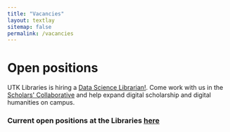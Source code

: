 ```yaml
---
title: "Vacancies"
layout: textlay
sitemap: false
permalink: /vacancies
---
```


# Open positions

UTK Libraries is hiring a [Data Science Librarian!](https://www.lib.utk.edu/employment/position/data-science-librarian/). Come work with us in the [Scholars' Collaborative](https://www.lib.utk.edu/scholar/) and help expand digital scholarship and digital humanities on campus.

### Current open positions at the Libraries [here](https://www.lib.utk.edu/employment/)


<!--### Applications for PhD and Postdoc positions
If you are interested in working with us as a PhD student or postdoc, please send me an [email](mailto:milan.allan@gmail.com). State briefly why you are interested and attach a CV, including information about the grades you had as an undergraduate. No need for a separate cover letter or certificates. **Important**: please insert _"Application PhD"_ or _"Application Postdoc"_ in the subject line. If you are applying to a specific advertisement, note this in your email.

There are  postdoc scholarship available.  I'd be happy to support you after you apply to our group. Take a look at the [veni fellowship](http://www.nwo.nl/en/funding/our-funding-instruments/nwo/innovational-research-incentives-scheme/veni/index.html) or the [Marie Curie fellowship](http://ec.europa.eu/research/mariecurieactions/about-msca/actions/if/index_en.htm).

### Master projects for Georgia Tech students
If you are a Master student at Georgia Tech looking for a Master project, contact me (or any group member) per email or stop by my office.

### Bsc / Master students from elsewhere
If you are interested in pursuing a Master degree at Georgia Tech, see [mastersinleiden.nl](http://www.mastersinleiden.nl/programmes/physics/en/introduction). Sometimes, we take master students or summer interns if we get exceptional applicants (this usually means very good grades and a personal recommendation).


<figure>
<img src="{{ site.url }}{{ site.baseurl }}/images/picpic/Gallery/DSC_0696.jpg" width="95%">
</figure>

